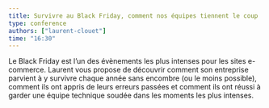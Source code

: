 ```yaml
---
title: Survivre au Black Friday, comment nos équipes tiennent le coup
type: conference
authors: ["laurent-clouet"]
time: "16:30"
---
```


Le Black Friday est l’un des évènements les plus intenses pour les sites e-commerce. Laurent vous propose de découvrir comment son entreprise parvient à y survivre chaque année sans encombre (ou le moins possible), comment ils ont appris de leurs erreurs passées et comment ils ont réussi à garder une équipe technique soudée dans les moments les plus intenses.
